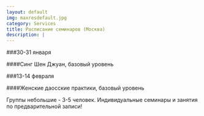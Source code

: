 ```yaml
---
layout: default
img: maxresdefault.jpg
category: Services
title: Расписание семинаров (Москва)
description: |
---
```


###30-31 января

####Синг Шен Джуан, базовый уровень

###13-14 февраля

####Женские даосские практики, базовый уровень

Группы небольшие - 3-5 человек.
Индивидуальные семинары и занятия по предварительной записи!